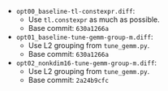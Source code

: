 * `opt00_baseline-tl-constexpr.diff`:
  * Use `tl.constexpr` as much as possible.
  * Base commit: `630a1266a`
* `opt01_baseline-tune-gemm-group-m.diff`:
  * Use L2 grouping from `tune_gemm.py`.
  * Base commit: `630a1266a`
* `opt02_nonkdim16-tune-gemm-group-m.diff`:
  * Use L2 grouping from `tune_gemm.py`.
  * Base commit: `2a24b9cfc`
